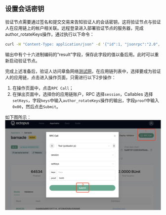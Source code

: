 ## 设置会话密钥

验证节点需要通过签名和提交交易来告知验证人的会话密钥，这将验证节点与验证人在应用链上的帐户相关联。远程登录进入部署验证节点的服务器，完成author_rotateKeys操作，通过执行以下命令：

```bash
curl -H "Content-Type: application/json" -d '{"id":1, "jsonrpc":"2.0", "method": "author_rotateKeys", "params":[]}' http://localhost:9933
```

输出中有个十六进制编码的“result”字段，保存此字段的值以备后用。此时可以重新启动验证节点。

完成上述准备后，验证人访问章鱼网络[测试网](https://testnet.oct.network/)，在应用链列表中，选择要成为验证人的应用链，点击进入操作页面，只需进行以下2步操作：

1. 在操作页面中，点击`RPC Call`；
2. 在弹出页面中，选择你的应用链账户，RPC 选择`session`，Callables 选择`setKeys`，字段`keys`中输入`author_rotateKeys`操作的输出，字段`proof`中输入`0x00`，然后点击`Submit`。

如下图所示：
![set session key](../../maintain/validator_set_session_key.jpg)
